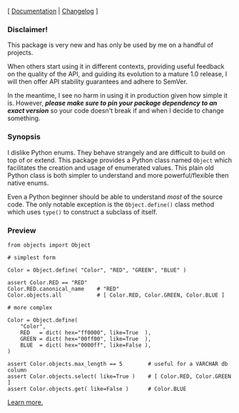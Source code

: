 \[ [Documentation](https://py-objects.readthedocs.io/en/latest/) | [Changelog](CHANGELOG.md) \]

### Disclaimer!

This package is very new and has only be used by me on a handful of projects.

When others start using it in different contexts, providing useful feedback on the quality of the API, and guiding its evolution to a mature 1.0 release, I will then offer API stability guarantees and adhere to SemVer.

In the meantime, I see no harm in using it in production given how simple it is.  However, _**please make sure to pin your package dependency to an exact version**_ so your code doesn't break if and when I decide to change something.

### Synopsis

I dislike Python enums.  They behave strangely and are difficult to build on top of or extend.  This package provides a Python class named `Object` which facilitates the creation and usage of enumerated values.  This plain old Python class is both simpler to understand and more powerful/flexible then native enums.

Even a Python beginner should be able to understand *most* of the source code.  The only notable exception is the `Object.define()` class method which uses `type()` to construct a subclass of itself.

### Preview

```
from objects import Object

# simplest form

Color = Object.define( "Color", "RED", "GREEN", "BLUE" )

assert Color.RED == "RED"
Color.RED.canonical_name    # "RED"
Color.objects.all           # [ Color.RED, Color.GREEN, Color.BLUE ]

# more complex

Color = Object.define(
    "Color",
    RED   = dict( hex="ff0000", like=True  ),
    GREEN = dict( hex="00ff00", like=True  ),
    BLUE  = dict( hex="0000ff", like=False ),
)

assert Color.objects.max_length == 5        # useful for a VARCHAR db column
assert Color.objects.select( like=True )    # [ Color.RED, Color.GREEN ]
assert Color.objects.get( like=False )      # Color.BLUE
```

[Learn more.](https://py-objects.readthedocs.io/en/latest/)
